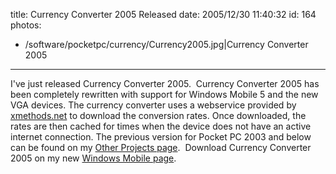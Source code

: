 title: Currency Converter 2005 Released
date: 2005/12/30 11:40:32
id: 164
photos:
- /software/pocketpc/currency/Currency2005.jpg|Currency Converter 2005
---
I've just released Currency Converter 2005.  Currency Converter 2005 has been completely rewritten with support for Windows Mobile 5 and the new VGA devices. The currency converter uses a webservice provided by [xmethods.net](http://www.xmethods.net) to download the conversion rates. Once downloaded, the rates are then cached for times when the device does not have an active internet connection. The previous version for Pocket PC 2003 and below can be found on my [Other Projects page](OtherProjects.aspx).  Download Currency Converter 2005 on my new [Windows Mobile page](WindowsMobileSoftware.aspx).